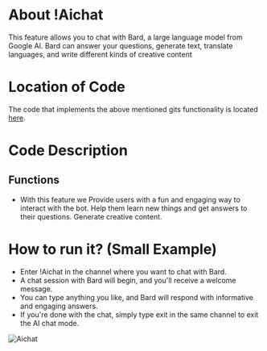 # About !Aichat
This feature allows you to chat with Bard, a large language model from Google AI. Bard can answer your questions, generate text, translate languages, and write different kinds of creative content

# Location of Code
The code that implements the above mentioned gits functionality is located [here](https://github.com/tanmaypardeshi/CSC-510-Project2-TeachersPetBot/blob/abhinav110595-patch-2/src/bot.py).
# Code Description
## Functions

-  With this feature we Provide users with a fun and engaging way to interact with the bot. Help them learn new things and get answers to their questions. Generate creative content.

# How to run it? (Small Example)
- Enter !Aichat in the channel where you want to chat with Bard.
- A chat session with Bard will begin, and you'll receive a welcome message.
- You can type anything you like, and Bard will respond with informative and engaging answers.
- If you're done with the chat, simply type exit in the same channel to exit the AI chat mode.



![Aichat](https://github.com/tanmaypardeshi/CSC-510-Project2-TeachersPetBot/assets/102000543/fe0a0388-e95e-4c42-9b8b-18d2b26ffb9c)
